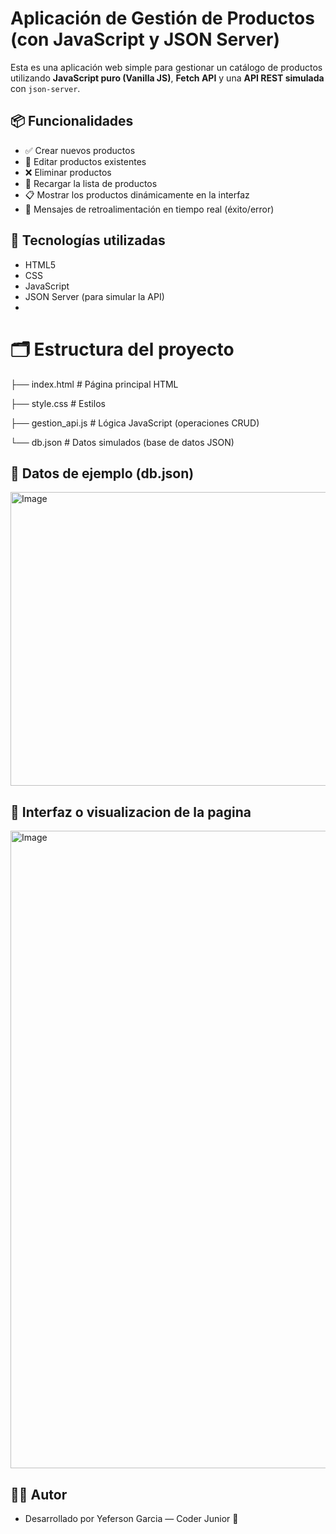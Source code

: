 # Aplicación de Gestión de Productos (con JavaScript y JSON Server)

Esta es una aplicación web simple para gestionar un catálogo de productos utilizando **JavaScript puro (Vanilla JS)**, **Fetch API** y una **API REST simulada** con `json-server`.

## 📦 Funcionalidades

- ✅ Crear nuevos productos
- 📝 Editar productos existentes
- ❌ Eliminar productos
- 🔄 Recargar la lista de productos
- 📋 Mostrar los productos dinámicamente en la interfaz
- 💬 Mensajes de retroalimentación en tiempo real (éxito/error)

## 🧱 Tecnologías utilizadas

- HTML5  
- CSS  
- JavaScript 
- JSON Server (para simular la API)
- 
# 🗂 Estructura del proyecto

├── index.html              # Página principal HTML

├── style.css               # Estilos

├── gestion_api.js          # Lógica JavaScript (operaciones CRUD)

└── db.json                 # Datos simulados (base de datos JSON)

## 📁 Datos de ejemplo (db.json)

<img width="778" height="470" alt="Image" src="https://github.com/user-attachments/assets/427fba57-288c-4d62-8a9e-64bb29a37a44" />

## 📝 Interfaz o visualizacion de la pagina

<img width="1829" height="1020" alt="Image" src="https://github.com/user-attachments/assets/9b115330-615d-4043-ba62-d08331301b26" />

## 👨‍💻 Autor

- Desarrollado por Yeferson Garcia — Coder Junior 🚀



